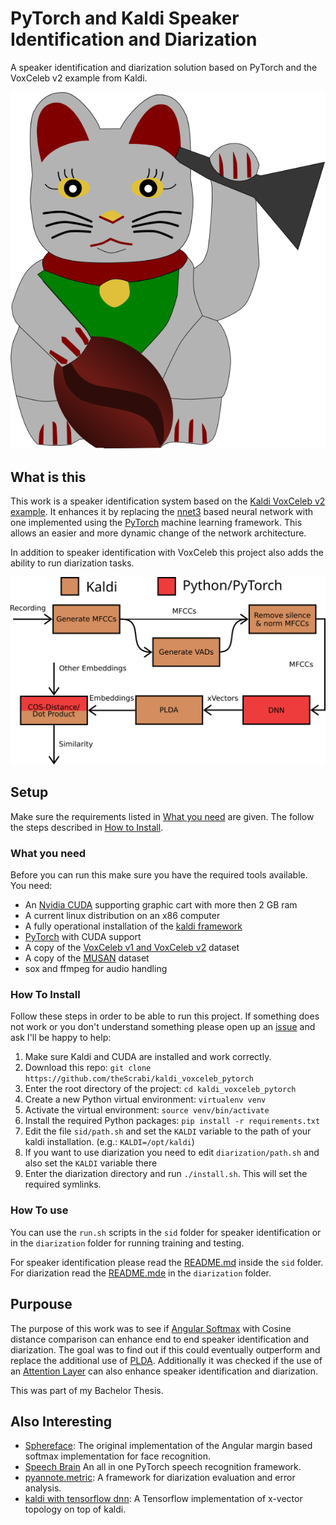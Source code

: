 # PyTorch and Kaldi Speaker Identification and Diarization

A speaker identification and diarization solution based on PyTorch
and the VoxCeleb v2 example from Kaldi.

![cat](.assets/lucky_kaldi_cat.svg)

## What is this

This work is a speaker identification system based on the [Kaldi VoxCeleb v2 example](https://github.com/kaldi-asr/kaldi/tree/master/egs/voxceleb/v2). It enhances it by replacing the [nnet3](https://kaldi-asr.org/doc/dnn3.html#dnn3_intro) based neural network with one implemented using the [PyTorch](https://pytorch.org/) machine learning framework. This allows an easier and more dynamic change of the network architecture.

In addition to speaker identification with VoxCeleb this project also adds the ability to run diarization tasks. 

![sturcutre](.assets/sid_structure_and_framework.svg)



## Setup

Make sure the requirements listed in [What you need](#what_you_need) are given. The follow the steps described in [How to Install](#how_to_install).

### What you need

Before you can run this make sure you have the required tools available.
You need:
- An [Nvidia CUDA](https://developer.nvidia.com/cuda-zone) supporting graphic cart with more then 2 GB ram
- A current linux distribution on an x86 computer
- A fully operational installation of the [kaldi framework](https://kaldi-asr.org/)
- [PyTorch](https://pytorch.org/) with CUDA support
- A copy of the [VoxCeleb v1 and VoxCeleb v2](http://www.robots.ox.ac.uk/~vgg/data/voxceleb/) dataset
- A copy of the [MUSAN](https://www.openslr.org/17/) dataset
- sox and ffmpeg for audio handling

### How To Install

Follow these steps in order to be able to run this project. If something does not work or you don't understand something please open up an [issue](https://github.com/theScrabi/kaldi_voxceleb_pytorch/issues/new) and ask I'll be happy to help:

1. Make sure Kaldi and CUDA are installed and work correctly. 
2. Download this repo: `git clone https://github.com/theScrabi/kaldi_voxceleb_pytorch`
3. Enter the root directory of the project: `cd kaldi_voxceleb_pytorch`
4. Create a new Python virtual environment: `virtualenv venv`
5. Activate the virtual environment: `source venv/bin/activate`
6. Install the required Python packages: `pip install -r requirements.txt`
7. Edit the file `sid/path.sh` and set the `KALDI` variable to the path of your kaldi installation. (e.g.: `KALDI=/opt/kaldi`)
8. If you want to use diarization you need to edit `diarization/path.sh` and also set the `KALDI` variable there
9. Enter the diarization directory and run `./install.sh`. This will set the required symlinks.

### How To use

You can use the `run.sh` scripts in the `sid` folder for speaker identification or in the `diarization` folder for running training and testing.

For speaker identification please read the [README.md](sid/README.md) inside the `sid` folder. For diarization read the [README.mde](sid/README.me) in the `diarization` folder.

## Purpouse

The purpose of this work was to see if [Angular Softmax](https://arxiv.org/pdf/1806.03464.pdf) with Cosine distance comparison can enhance end to end speaker identification and diarization. The goal was to find out if  this could eventually outperform and replace the additional use of [PLDA](https://link.springer.com/content/pdf/10.1007%2F11744085_41.pdf). Additionally it was checked if the use of an [Attention Layer](http://www.danielpovey.com/files/2018_interspeech_xvector_attention.pdf) can also enhance speaker identification and diarization.

This was part of my Bachelor Thesis.

## Also Interesting

- [Sphereface](https://github.com/wy1iu/sphereface): The original implementation of the Angular margin based softmax implementation for face recognition.
- [Speech Brain](https://speechbrain.github.io/) An all in one PyTorch speech recognition framework.
- [pyannote.metric](https://pyannote.github.io/pyannote-metrics): A framework for diarization evaluation and error analysis.
- [kaldi with tensorflow dnn](https://github.com/hsn-zeinali/x-vector-kaldi-tf): A Tensorflow implementation of x-vector topology on top of kaldi.